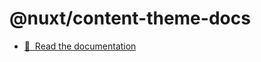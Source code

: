 # @nuxt/content-theme-docs

- [📖 &nbsp;Read the documentation](https://content.nuxtjs.org/themes-docs)
